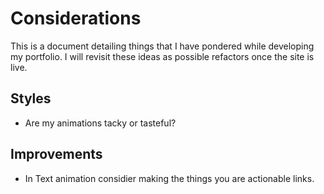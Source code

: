 # Considerations

This is a document detailing things that I have pondered while developing my portfolio. I will revisit these ideas as possible refactors once the site is live.

## Styles

- Are my animations tacky or tasteful?

## Improvements

- In Text animation considier making the things you are actionable links.
